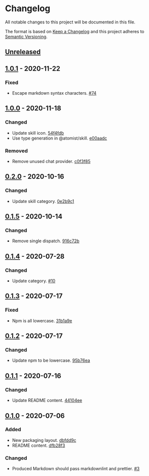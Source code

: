 # Changelog

All notable changes to this project will be documented in this file.

The format is based on [Keep a Changelog](http://keepachangelog.com/)
and this project adheres to [Semantic Versioning](http://semver.org/).

## [Unreleased](https://github.com/atomist-skills/npm-license-usage-skill/compare/1.0.1...HEAD)

## [1.0.1](https://github.com/atomist-skills/npm-license-usage-skill/compare/1.0.0...1.0.1) - 2020-11-22

### Fixed

-   Escape markdown syntax characters. [#74](https://github.com/atomist-skills/npm-license-usage-skill/issues/74)

## [1.0.0](https://github.com/atomist-skills/npm-license-usage-skill/compare/0.2.0...1.0.0) - 2020-11-18

### Changed

-   Update skill icon. [54f4fdb](https://github.com/atomist-skills/npm-license-usage-skill/commit/54f4fdb27a645d6acaf28f3221e329eaea2c1a4a)
-   Use type generation in @atomist/skill. [e00aadc](https://github.com/atomist-skills/npm-license-usage-skill/commit/e00aadc1e94daca112ae442b093e1d982396df00)

### Removed

-   Remove unused chat provider. [c0f3f85](https://github.com/atomist-skills/npm-license-usage-skill/commit/c0f3f855c47c4b1688d3bd422cb388f40a3b82df)

## [0.2.0](https://github.com/atomist-skills/npm-license-usage-skill/compare/0.1.5...0.2.0) - 2020-10-16

### Changed

-   Update skill category. [0e2b9c1](https://github.com/atomist-skills/npm-license-usage-skill/commit/0e2b9c12eee08d00808a5d25b2e71be5656659a8)

## [0.1.5](https://github.com/atomist-skills/npm-license-usage-skill/compare/0.1.4...0.1.5) - 2020-10-14

### Changed

-   Remove single dispatch. [916c72b](https://github.com/atomist-skills/npm-license-usage-skill/commit/916c72bbce76f3a691176ef1081bf3df3369f7f9)

## [0.1.4](https://github.com/atomist-skills/npm-license-usage-skill/compare/0.1.3...0.1.4) - 2020-07-28

### Changed

-   Update category. [#10](https://github.com/atomist-skills/npm-license-usage-skill/issues/10)

## [0.1.3](https://github.com/atomist-skills/npm-license-usage-skill/compare/0.1.2...0.1.3) - 2020-07-17

### Fixed

-   Npm is all lowercase. [31b1a9e](https://github.com/atomist-skills/npm-license-usage-skill/commit/31b1a9ef3c5db7e5fd250fe8eb66caa79cad1160)

## [0.1.2](https://github.com/atomist-skills/npm-license-usage-skill/compare/0.1.1...0.1.2) - 2020-07-17

### Changed

-   Update npm to be lowercase. [95b76ea](https://github.com/atomist-skills/npm-license-usage-skill/commit/95b76ea8e52d5fec400f74a31dee39e059d48964)

## [0.1.1](https://github.com/atomist-skills/npm-license-usage-skill/compare/0.1.0...0.1.1) - 2020-07-16

### Changed

-   Update README content. [44104ee](https://github.com/atomist-skills/npm-license-usage-skill/commit/44104eea9e717043c1688a2cb3c258499aa70596)

## [0.1.0](https://github.com/atomist-skills/npm-license-usage-skill/tree/0.1.0) - 2020-07-06

### Added

-   New packaging layout. [dbfdd9c](https://github.com/atomist-skills/npm-license-usage-skill/commit/dbfdd9cbc8b0c3680142627994a7c0c8d1690a5c)
-   README content. [dfb28f3](https://github.com/atomist-skills/npm-license-usage-skill/commit/dfb28f350a46b0e81ba3e0917093a27da119aba4)

### Changed

-   Produced Markdown should pass markdownlint and prettier. [#3](https://github.com/atomist-skills/npm-license-usage-skill/issues/3)
